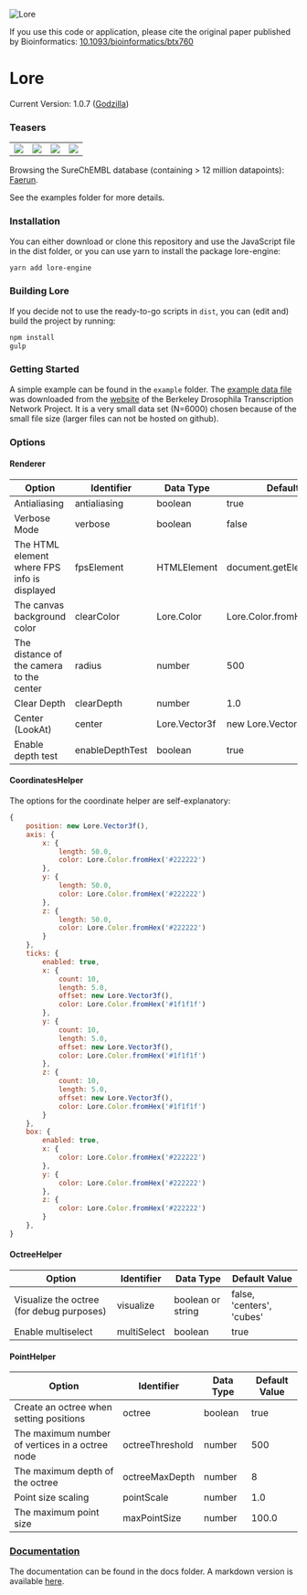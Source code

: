 ![Lore](https://github.com/reymond-group/lore/blob/master/logo.png?raw=true)

If you use this code or application, please cite the original paper published by Bioinformatics: [10.1093/bioinformatics/btx760](http://dx.doi.org/10.1093/bioinformatics/btx760)

# Lore
Current Version: 1.0.7 ([Godzilla](https://youtu.be/RTzb-sduiWc))

### Teasers
<table style="width=100%">
    <tbody>
        <tr>
            <td><img src="http://doc.gdb.tools/fun/img/lore_faerun_small.gif"></img></td>
            <td><img src="http://doc.gdb.tools/fun/img/lore_faerun2_small.gif"></img></td>
            <td><img src="http://doc.gdb.tools/fun/img/lore_flybrain_small.gif"></img></td>
            <td><img src="http://doc.gdb.tools/fun/img/lore_larva_small.gif"></img></td>
        </tr>
    </tbody>
</table>

Browsing the SureChEMBL database (containing > 12 million datapoints): [Faerun](http://faerun.gdb.tools).

See the examples folder for more details.


### Installation
You can either download or clone this repository and use the JavaScript file in the dist folder, or you can use yarn to install the package lore-engine:
```bash
yarn add lore-engine
```

### Building Lore
If you decide not to use the ready-to-go scripts in `dist`, you can (edit and) build the project by running:
```bash
npm install
gulp
```

### Getting Started
A simple example can be found in the `example` folder. The [example data file](https://github.com/reymond-group/lore/blob/master/example/v5_s10544-17fe05-03.pce) was downloaded from the [website](http://bdtnp.lbl.gov/Fly-Net/) of the Berkeley Drosophila Transcription Network Project. It is a very small data set (N=6000) chosen because of the small file size (larger files can not be hosted on github).

### Options
#### Renderer
| Option | Identifier | Data Type | Default Value |
|---|---|---|---|
| Antialiasing | antialiasing | boolean | true |
| Verbose Mode | verbose | boolean | false |
| The HTML element where FPS info is displayed | fpsElement | HTMLElement | document.getElementById('fps') |
| The canvas background color | clearColor | Lore.Color | Lore.Color.fromHex('#000000') |
| The distance of the camera to the center | radius | number | 500 |
| Clear Depth | clearDepth | number | 1.0 |
| Center (LookAt) | center | Lore.Vector3f | new Lore.Vector3f() |
| Enable depth test | enableDepthTest | boolean | true |

#### CoordinatesHelper
The options for the coordinate helper are self-explanatory:
```javascript
{
    position: new Lore.Vector3f(),
    axis: {
        x: {
            length: 50.0,
            color: Lore.Color.fromHex('#222222')
        },
        y: {
            length: 50.0,
            color: Lore.Color.fromHex('#222222')
        },
        z: {
            length: 50.0,
            color: Lore.Color.fromHex('#222222')
        }
    },
    ticks: {
        enabled: true,
        x: {
            count: 10,
            length: 5.0,
            offset: new Lore.Vector3f(),
            color: Lore.Color.fromHex('#1f1f1f')
        },
        y: {
            count: 10,
            length: 5.0,
            offset: new Lore.Vector3f(),
            color: Lore.Color.fromHex('#1f1f1f')
        },
        z: {
            count: 10,
            length: 5.0,
            offset: new Lore.Vector3f(),
            color: Lore.Color.fromHex('#1f1f1f')
        }
    },
    box: {
        enabled: true,
        x: {
            color: Lore.Color.fromHex('#222222')
        },
        y: {
            color: Lore.Color.fromHex('#222222')
        },
        z: {
            color: Lore.Color.fromHex('#222222')
        }
    },
}
```

#### OctreeHelper
| Option | Identifier | Data Type | Default Value |
|---|---|---|---|
| Visualize the octree (for debug purposes) | visualize | boolean or string | false, 'centers', 'cubes' |
| Enable multiselect | multiSelect | boolean | true |

#### PointHelper
| Option | Identifier | Data Type | Default Value |
|---|---|---|---|
| Create an octree when setting positions | octree | boolean | true |
| The maximum number of vertices in a octree node | octreeThreshold | number | 500 |
| The maximum depth of the octree | octreeMaxDepth | number | 8 |
| Point size scaling | pointScale | number | 1.0 |
| The maximum point size | maxPointSize | number | 100.0 |

### [Documentation](/doc/all.md)
The documentation can be found in the docs folder. A markdown version is available [here](/doc/all.md).
